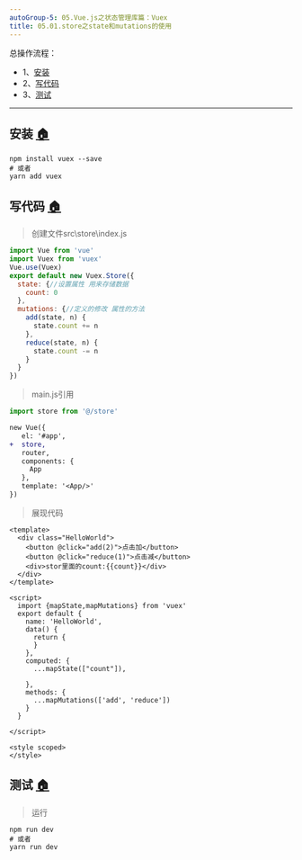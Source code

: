 ```yaml
---
autoGroup-5: 05.Vue.js之状态管理库篇：Vuex
title: 05.01.store之state和mutations的使用
---
```


总操作流程：
- 1、[安装](#vue.js-01)
- 2、[写代码](#vue.js-02)
- 3、[测试](#vue.js-03)

***

## 安装 <a name="vue.js-01" href="#" >:house:</a>

```shell
npm install vuex --save
# 或者
yarn add vuex
```
## 写代码 <a name="vue.js-02" href="#" >:house:</a>

> 创建文件src\store\index.js

```js
import Vue from 'vue'
import Vuex from 'vuex'
Vue.use(Vuex)
export default new Vuex.Store({
  state: {//设置属性 用来存储数据
    count: 0
  },
  mutations: {//定义的修改 属性的方法
    add(state, n) {
      state.count += n
    },
    reduce(state, n) {
      state.count -= n
    }
  }
})
```

> main.js引用

```js
import store from '@/store'
```

```diff
new Vue({
   el: '#app',
+  store,
   router,
   components: {
     App
   },
   template: '<App/>'
})
```

> 展现代码

```vue
<template>
  <div class="HelloWorld">
    <button @click="add(2)">点击加</button>
    <button @click="reduce(1)">点击减</button>
    <div>stor里面的count:{{count}}</div>
  </div>
</template>

<script>
  import {mapState,mapMutations} from 'vuex'
  export default {
    name: 'HelloWorld',
    data() {
      return {
      }
    },
    computed: {
      ...mapState(["count"]),
      
    },
    methods: {
      ...mapMutations(['add', 'reduce'])
    }
  }

</script>

<style scoped>
</style>

```

## 测试 <a name="vue.js-03" href="#" >:house:</a>

> 运行

```shell
npm run dev
# 或者
yarn run dev
```